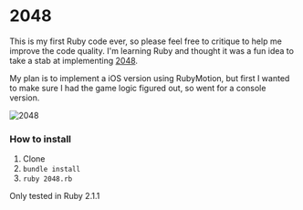 2048
====

This is my first Ruby code ever, so please feel free to critique to help me improve the code quality. I'm learning Ruby and thought it was a fun idea to take a stab at implementing [2048](http://gabrielecirulli.github.io/2048/).

My plan is to implement a iOS version using RubyMotion, but first I wanted to make sure I had the game logic figured out, so went for a console version.


![2048](http://f.cl.ly/items/113X2F323I1Z2r1Y143t/Screen%20Shot%202014-04-25%20at%201.04.21%20AM.png)

### How to install

1. Clone
2. `bundle install`
3. `ruby 2048.rb`

Only tested in Ruby 2.1.1

